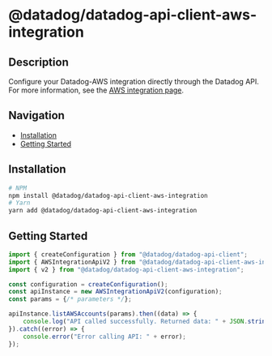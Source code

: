 # @datadog/datadog-api-client-aws-integration

## Description

Configure your Datadog-AWS integration directly through the Datadog API.
For more information, see the [AWS integration page](https://docs.datadoghq.com/integrations/amazon_web_services).

## Navigation

- [Installation](#installation)
- [Getting Started](#getting-started)

## Installation

```sh
# NPM
npm install @datadog/datadog-api-client-aws-integration
# Yarn
yarn add @datadog/datadog-api-client-aws-integration
```

## Getting Started
```ts
import { createConfiguration } from "@datadog/datadog-api-client";
import { AWSIntegrationApiV2 } from "@datadog/datadog-api-client-aws-integration";
import { v2 } from "@datadog/datadog-api-client-aws-integration";

const configuration = createConfiguration();
const apiInstance = new AWSIntegrationApiV2(configuration);
const params = {/* parameters */};

apiInstance.listAWSAccounts(params).then((data) => {
    console.log("API called successfully. Returned data: " + JSON.stringify(data));
}).catch((error) => {
    console.error("Error calling API: " + error);
});
```
